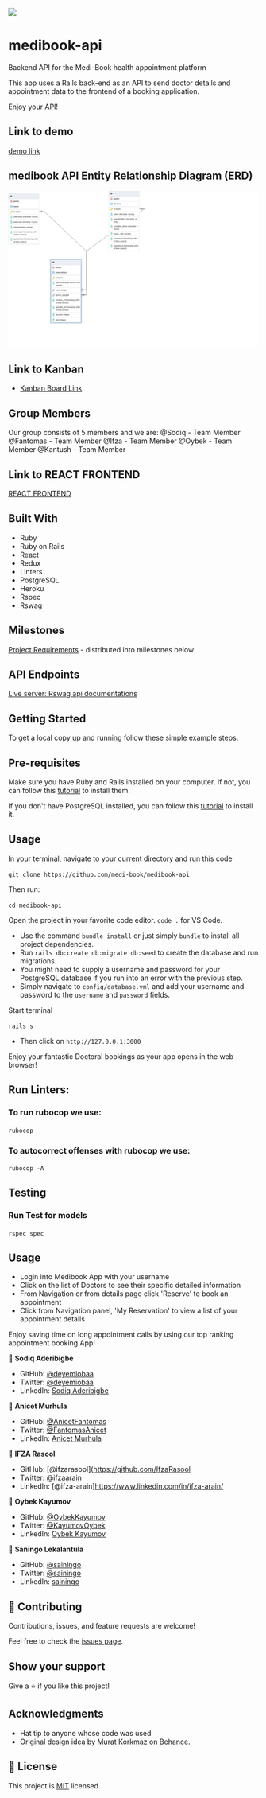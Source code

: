 ![](https://img.shields.io/badge/Microverse-blueviolet)
# medibook-api
Backend API for the Medi-Book health appointment platform

This app uses a Rails back-end as an API to send doctor details and appointment data to the frontend of a booking application.

Enjoy your API!

## Link to demo

[demo link]()

## medibook API Entity Relationship Diagram (ERD)

<img src="assets/erd.png" />


## Link to Kanban
- [Kanban Board Link](https://github.com/orgs/medi-book/projects/1)
 
## Group Members
Our group consists of 5 members and we are:
@Sodiq - Team Member
@Fantomas - Team Member
@Ifza - Team Member
@Oybek - Team Member
@Kantush - Team Member

## Link to REACT FRONTEND

[REACT FRONTEND](https://github.com/medi-book/medibook-api)

## Built With

- Ruby
- Ruby on Rails
- React
- Redux
- Linters
- PostgreSQL
- Heroku
- Rspec
- Rswag

## Milestones

[Project Requirements](https://github.com/microverseinc/curriculum-final-capstone/blob/main/projects/business_requirements.md) - distributed into milestones below:


## API Endpoints

[Live server: Rswag api documentations](https://)


## Getting Started

To get a local copy up and running follow these simple example steps.

## Pre-requisites

Make sure you have Ruby and Rails installed on your computer. If not, you can follow this [tutorial](https://guides.rubyonrails.org/getting_started.html#creating-a-new-rails-project) to install them.

If you don't have PostgreSQL installed, you can follow this [tutorial](https://www.postgresql.org/download/) to install it.

## Usage

In your terminal, navigate to your current directory and run this code

`git clone https://github.com/medi-book/medibook-api`

Then run:

`cd medibook-api`

Open the project in your favorite code editor. `code .` for VS Code.

- Use the command `bundle install` or just simply `bundle` to install all project dependencies.
- Run `rails db:create db:migrate db:seed` to create the database and run migrations.
- You might need to supply a username and password for your PostgreSQL database if you run into an error with the previous step.
- Simply navigate to `config/database.yml` and add your username and password to the `username` and `password` fields.

Start terminal

`rails s`

- Then click on `http://127.0.0.1:3000`

Enjoy your fantastic Doctoral bookings as your app opens in the web browser!

## Run Linters:

### To run rubocop we use:

`rubocop`

### To autocorrect offenses with rubocop we use:

`rubocop -A`

## Testing
### Run Test for models

`rspec spec`

## Usage

- Login into Medibook App with your username
- Click on the list of Doctors to see their specific detailed information
- From Navigation or from details page click 'Reserve' to book an appointment
- Click from Navigation panel, 'My Reservation' to view a list of your appointment details

Enjoy saving time on long appointment calls by using our top ranking appointment booking App!

👤 **Sodiq Aderibigbe**

- GitHub: [@deyemiobaa](https://github.com/deyemiobaa)
- Twitter: [@deyemiobaa](https://twitter.com/deyemiobaa)
- LinkedIn: [Sodiq Aderibigbe](https://linkedin.com/in/sodiqa)

👤 **Anicet Murhula**

- GitHub: [@AnicetFantomas](https://github.com/AnicetFantomas)
- Twitter: [@FantomasAnicet](https://twitter.com/FantomasAnicet)
- LinkedIn: [Anicet Murhula](https://www.linkedin.com/in/anicet-murhula/)

👤 **IFZA Rasool**
- GitHub: [@ifzarasool](https://github.com/IfzaRasool
- Twitter: [@ifzaarain](https://twitter.com/ifzaarain)
- LinkedIn: [@ifza-arain]https://www.linkedin.com/in/ifza-arain/

👤 **Oybek Kayumov**

- GitHub: [@OybekKayumov](https://github.com/OybekKayumov)
- Twitter: [@KayumovOybek](https://twitter.com/KayumovOybek)
- LinkedIn: [Oybek Kayumov](https://www.linkedin.com/in/oybek-kayumov/)

👤 **Saningo Lekalantula**

- GitHub: [@sainingo](https://github.com/sainingo)
- Twitter: [@sainingo](https://www.linkedin.com/in/sainingo/)
- LinkedIn: [sainingo](https://twitter.com/saningoInn)


## 🤝 Contributing

Contributions, issues, and feature requests are welcome!

Feel free to check the [issues page](https://github.com/medi-book/medibook-api/issues).

## Show your support

Give a ⭐️ if you like this project!

## Acknowledgments

- Hat tip to anyone whose code was used
- Original design idea by [Murat Korkmaz on Behance.]('https://www.behance.net/muratk')

## 📝 License

This project is [MIT](./MIT.md) licensed.
